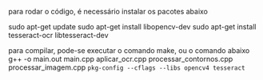 para rodar o código, é necessário instalar os pacotes abaixo

sudo apt-get update
sudo apt-get install libopencv-dev
sudo apt-get install tesseract-ocr libtesseract-dev

para compilar, pode-se executar o comando make, ou o comando abaixo
g++ -o main.out main.cpp aplicar_ocr.cpp processar_contornos.cpp processar_imagem.cpp `pkg-config --cflags --libs opencv4 tesseract`